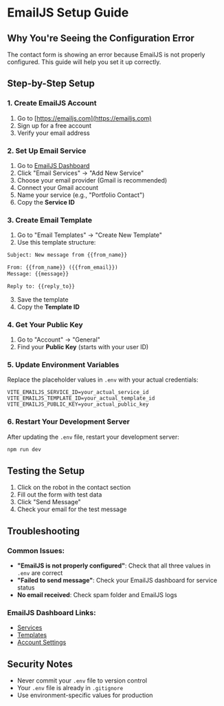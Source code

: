 # EmailJS Setup Guide

## Why You're Seeing the Configuration Error

The contact form is showing an error because EmailJS is not properly configured. This guide will help you set it up correctly.

## Step-by-Step Setup

### 1. Create EmailJS Account
1. Go to [https://emailjs.com](https://emailjs.com)
2. Sign up for a free account
3. Verify your email address

### 2. Set Up Email Service
1. Go to [EmailJS Dashboard](https://dashboard.emailjs.com/admin)
2. Click "Email Services" → "Add New Service"
3. Choose your email provider (Gmail is recommended)
4. Connect your Gmail account
5. Name your service (e.g., "Portfolio Contact")
6. Copy the **Service ID**

### 3. Create Email Template
1. Go to "Email Templates" → "Create New Template"
2. Use this template structure:

```html
Subject: New message from {{from_name}}

From: {{from_name}} ({{from_email}})
Message: {{message}}

Reply to: {{reply_to}}
```

3. Save the template
4. Copy the **Template ID**

### 4. Get Your Public Key
1. Go to "Account" → "General"
2. Find your **Public Key** (starts with your user ID)

### 5. Update Environment Variables
Replace the placeholder values in `.env` with your actual credentials:

```env
VITE_EMAILJS_SERVICE_ID=your_actual_service_id
VITE_EMAILJS_TEMPLATE_ID=your_actual_template_id
VITE_EMAILJS_PUBLIC_KEY=your_actual_public_key
```

### 6. Restart Your Development Server
After updating the `.env` file, restart your development server:
```bash
npm run dev
```

## Testing the Setup

1. Click on the robot in the contact section
2. Fill out the form with test data
3. Click "Send Message"
4. Check your email for the test message

## Troubleshooting

### Common Issues:
- **"EmailJS is not properly configured"**: Check that all three values in `.env` are correct
- **"Failed to send message"**: Check your EmailJS dashboard for service status
- **No email received**: Check spam folder and EmailJS logs

### EmailJS Dashboard Links:
- [Services](https://dashboard.emailjs.com/admin/services)
- [Templates](https://dashboard.emailjs.com/admin/templates)
- [Account Settings](https://dashboard.emailjs.com/admin/account)

## Security Notes
- Never commit your `.env` file to version control
- Your `.env` file is already in `.gitignore`
- Use environment-specific values for production
